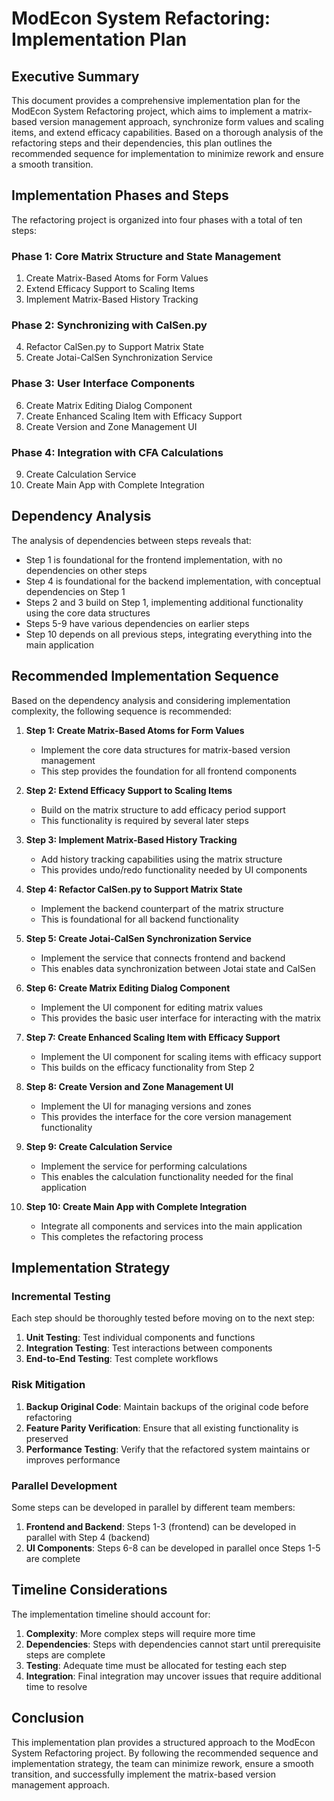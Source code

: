 # ModEcon System Refactoring: Implementation Plan

## Executive Summary

This document provides a comprehensive implementation plan for the ModEcon System Refactoring project, which aims to implement a matrix-based version management approach, synchronize form values and scaling items, and extend efficacy capabilities. Based on a thorough analysis of the refactoring steps and their dependencies, this plan outlines the recommended sequence for implementation to minimize rework and ensure a smooth transition.

## Implementation Phases and Steps

The refactoring project is organized into four phases with a total of ten steps:

### Phase 1: Core Matrix Structure and State Management
1. Create Matrix-Based Atoms for Form Values
2. Extend Efficacy Support to Scaling Items
3. Implement Matrix-Based History Tracking

### Phase 2: Synchronizing with CalSen.py
4. Refactor CalSen.py to Support Matrix State
5. Create Jotai-CalSen Synchronization Service

### Phase 3: User Interface Components
6. Create Matrix Editing Dialog Component
7. Create Enhanced Scaling Item with Efficacy Support
8. Create Version and Zone Management UI

### Phase 4: Integration with CFA Calculations
9. Create Calculation Service
10. Create Main App with Complete Integration

## Dependency Analysis

The analysis of dependencies between steps reveals that:

- Step 1 is foundational for the frontend implementation, with no dependencies on other steps
- Step 4 is foundational for the backend implementation, with conceptual dependencies on Step 1
- Steps 2 and 3 build on Step 1, implementing additional functionality using the core data structures
- Steps 5-9 have various dependencies on earlier steps
- Step 10 depends on all previous steps, integrating everything into the main application

## Recommended Implementation Sequence

Based on the dependency analysis and considering implementation complexity, the following sequence is recommended:

1. **Step 1: Create Matrix-Based Atoms for Form Values**
   - Implement the core data structures for matrix-based version management
   - This step provides the foundation for all frontend components

2. **Step 2: Extend Efficacy Support to Scaling Items**
   - Build on the matrix structure to add efficacy period support
   - This functionality is required by several later steps

3. **Step 3: Implement Matrix-Based History Tracking**
   - Add history tracking capabilities using the matrix structure
   - This provides undo/redo functionality needed by UI components

4. **Step 4: Refactor CalSen.py to Support Matrix State**
   - Implement the backend counterpart of the matrix structure
   - This is foundational for all backend functionality

5. **Step 5: Create Jotai-CalSen Synchronization Service**
   - Implement the service that connects frontend and backend
   - This enables data synchronization between Jotai state and CalSen

6. **Step 6: Create Matrix Editing Dialog Component**
   - Implement the UI component for editing matrix values
   - This provides the basic user interface for interacting with the matrix

7. **Step 7: Create Enhanced Scaling Item with Efficacy Support**
   - Implement the UI component for scaling items with efficacy support
   - This builds on the efficacy functionality from Step 2

8. **Step 8: Create Version and Zone Management UI**
   - Implement the UI for managing versions and zones
   - This provides the interface for the core version management functionality

9. **Step 9: Create Calculation Service**
   - Implement the service for performing calculations
   - This enables the calculation functionality needed for the final application

10. **Step 10: Create Main App with Complete Integration**
    - Integrate all components and services into the main application
    - This completes the refactoring process

## Implementation Strategy

### Incremental Testing

Each step should be thoroughly tested before moving on to the next step:

1. **Unit Testing**: Test individual components and functions
2. **Integration Testing**: Test interactions between components
3. **End-to-End Testing**: Test complete workflows

### Risk Mitigation

1. **Backup Original Code**: Maintain backups of the original code before refactoring
2. **Feature Parity Verification**: Ensure that all existing functionality is preserved
3. **Performance Testing**: Verify that the refactored system maintains or improves performance

### Parallel Development

Some steps can be developed in parallel by different team members:

1. **Frontend and Backend**: Steps 1-3 (frontend) can be developed in parallel with Step 4 (backend)
2. **UI Components**: Steps 6-8 can be developed in parallel once Steps 1-5 are complete

## Timeline Considerations

The implementation timeline should account for:

1. **Complexity**: More complex steps will require more time
2. **Dependencies**: Steps with dependencies cannot start until prerequisite steps are complete
3. **Testing**: Adequate time must be allocated for testing each step
4. **Integration**: Final integration may uncover issues that require additional time to resolve

## Conclusion

This implementation plan provides a structured approach to the ModEcon System Refactoring project. By following the recommended sequence and implementation strategy, the team can minimize rework, ensure a smooth transition, and successfully implement the matrix-based version management approach.